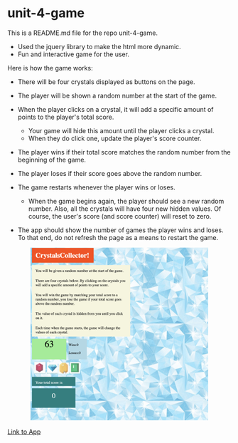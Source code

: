 # unit-4-game

This is a README.md file for the repo unit-4-game.

* Used the jquery library to make the html more dynamic.
* Fun and interactive game for the user.

Here is how the game works:
   * There will be four crystals displayed as buttons on the page.

   * The player will be shown a random number at the start of the game.

   * When the player clicks on a crystal, it will add a specific amount of points to the player's total score. 

     * Your game will hide this amount until the player clicks a crystal.
     * When they do click one, update the player's score counter.

   * The player wins if their total score matches the random number from the beginning of the game.

   * The player loses if their score goes above the random number.

   * The game restarts whenever the player wins or loses.

     * When the game begins again, the player should see a new random number. Also, all the crystals will have four new hidden values. Of course, the user's score (and score counter) will reset to zero.

   * The app should show the number of games the player wins and loses. To that end, do not refresh the page as a means to restart the game.

<div align="center">
    <img src="assets/images/image.png" width="400px"</img> 
</div>

<a href = 'https://dyuen510.github.io/unit-4-game/'>Link to App</a>